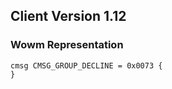 ## Client Version 1.12

### Wowm Representation
```rust,ignore
cmsg CMSG_GROUP_DECLINE = 0x0073 {
}

```
